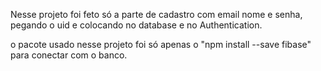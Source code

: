 Nesse projeto foi feto só a parte de cadastro com email nome e senha, pegando o uid e colocando no database  e no Authentication.

o pacote usado nesse projeto foi só apenas o "npm install --save fibase" para conectar com o banco.
